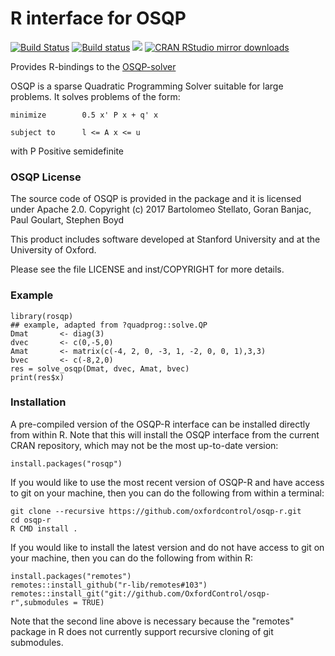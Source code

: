# R interface for OSQP

[![Build Status](https://travis-ci.org/oxfordcontrol/osqp-r.svg?branch=master)](https://travis-ci.org/oxfordcontrol/osqp-r)
[![Build status](https://ci.appveyor.com/api/projects/status/bx1navxa474nhlpd/branch/master?svg=true)](https://ci.appveyor.com/project/goulart-paul/osqp-r/branch/master)
[![](https://www.r-pkg.org/badges/version/rosqp)](https://www.r-pkg.org/pkg/rosqp)
[![CRAN RStudio mirror downloads](https://cranlogs.r-pkg.org/badges/rosqp)](https://www.r-pkg.org/pkg/rosqp)

Provides R-bindings to the [OSQP-solver](http://osqp.readthedocs.io/)

OSQP is a sparse Quadratic Programming Solver suitable for large problems.
It solves problems of the form:
```
minimize        0.5 x' P x + q' x

subject to      l <= A x <= u
```

with P Positive semidefinite

### OSQP License
The source code of OSQP is provided in the package and it is licensed under Apache 2.0.
Copyright (c) 2017 Bartolomeo Stellato, Goran Banjac, Paul Goulart, Stephen Boyd

This product includes software developed at Stanford University and at the University of Oxford.

Please see the file LICENSE and inst/COPYRIGHT for more details.

### Example
```{r}
library(rosqp)
## example, adapted from ?quadprog::solve.QP
Dmat       <- diag(3)
dvec       <- c(0,-5,0)
Amat       <- matrix(c(-4, 2, 0, -3, 1, -2, 0, 0, 1),3,3)
bvec       <- c(-8,2,0)
res = solve_osqp(Dmat, dvec, Amat, bvec)
print(res$x)
```

### Installation

A pre-compiled version of the OSQP-R interface can be installed directly from within R.   Note that this will install the OSQP interface from the current CRAN repository, which may not be the most up-to-date version:

```{r}
install.packages("rosqp")
```

If you would like to use the most recent version of OSQP-R and have access to git on your machine, then you can do the following from within a terminal:

```
git clone --recursive https://github.com/oxfordcontrol/osqp-r.git
cd osqp-r
R CMD install .
```

If you would like to install the latest version and do not have access to git on your machine, then you can do the following from within R:

```{r}
install.packages("remotes")
remotes::install_github("r-lib/remotes#103")
remotes::install_git("git://github.com/OxfordControl/osqp-r",submodules = TRUE)
```

Note that the second line above is necessary because the "remotes" package in R does not currently support recursive cloning of git submodules.
